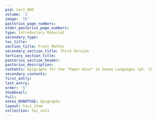 ```yaml
---
pid: toc1_005
volume: '1'
image: '15'
pastorius_page_numbers: 
older_pastorius_page_numbers: 
type: Introductory Material
secondary_type: 
toc_title: 
section_title: Front Matter
secondary_section_title: Third Version
tertiary_section_title: 
pastorius_section_header: 
pastorius_description: 
contents: Epigraphs for the "Paper-Hive" in Seven Languages (pt. 3)
secondary_contents: 
first_entry: 
last_entry: 
order: '5'
thumbnail: 
full: 
notes_DONOTUSE: Epigraphs
layout: toc1_item
collection: toc_vol1
---
```

